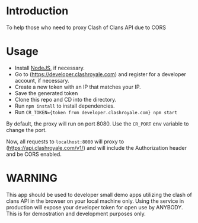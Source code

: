 # Introduction
To help those who need to proxy Clash of Clans API due to CORS
# Usage
 - Install [NodeJS](https://nodejs.org/en/download), if necessary.
 - Go to (https://developer.clashroyale.com) and register for a developer account, if necessary.
 - Create a new token with an IP that matches your IP.
 - Save the generated token
 - Clone this repo and CD into the directory.
 - Run `npm install` to install dependencies.
 - Run `CR_TOKEN={token from developer.clashroyale.com} npm start`
 
By default, the proxy will run on port 8080.  Use the `CR_PORT` env variable to change the port.

Now, all requests to `localhost:8080` will proxy to (https://api.clashroyale.com/v1/) and will include the Authorization header and be CORS enabled.
 
# WARNING

This app should be used to developer small demo apps utilizing the clash of clans API in the browser on your local machine only.  Using the service in production will expose your developer token for open use by ANYBODY.  This is for demostration and development purposes only.
